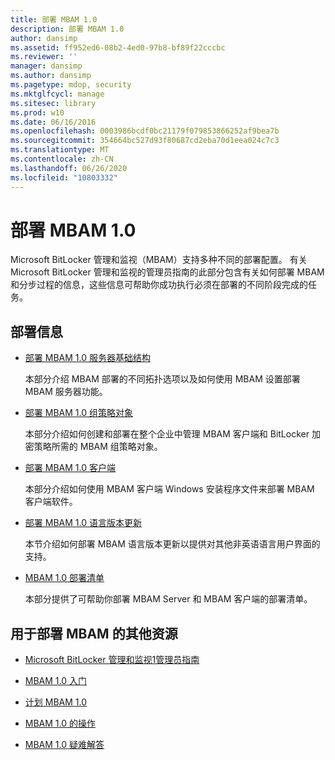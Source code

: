 ```yaml
---
title: 部署 MBAM 1.0
description: 部署 MBAM 1.0
author: dansimp
ms.assetid: ff952ed6-08b2-4ed0-97b8-bf89f22cccbc
ms.reviewer: ''
manager: dansimp
ms.author: dansimp
ms.pagetype: mdop, security
ms.mktglfcycl: manage
ms.sitesec: library
ms.prod: w10
ms.date: 06/16/2016
ms.openlocfilehash: 0003986bcdf0bc21179f079853866252af9bea7b
ms.sourcegitcommit: 354664bc527d93f80687cd2eba70d1eea024c7c3
ms.translationtype: MT
ms.contentlocale: zh-CN
ms.lasthandoff: 06/26/2020
ms.locfileid: "10803332"
---
```

# 部署 MBAM 1.0


Microsoft BitLocker 管理和监视（MBAM）支持多种不同的部署配置。 有关 Microsoft BitLocker 管理和监视的管理员指南的此部分包含有关如何部署 MBAM 和分步过程的信息，这些信息可帮助你成功执行必须在部署的不同阶段完成的任务。

## 部署信息


-   [部署 MBAM 1.0 服务器基础结构](deploying-the-mbam-10-server-infrastructure.md)

    本部分介绍 MBAM 部署的不同拓扑选项以及如何使用 MBAM 设置部署 MBAM 服务器功能。

-   [部署 MBAM 1.0 组策略对象](deploying-mbam-10-group-policy-objects.md)

    本部分介绍如何创建和部署在整个企业中管理 MBAM 客户端和 BitLocker 加密策略所需的 MBAM 组策略对象。

-   [部署 MBAM 1.0 客户端](deploying-the-mbam-10-client.md)

    本部分介绍如何使用 MBAM 客户端 Windows 安装程序文件来部署 MBAM 客户端软件。

-   [部署 MBAM 1.0 语言版本更新](deploying-the-mbam-10-language-release-update.md)

    本节介绍如何部署 MBAM 语言版本更新以提供对其他非英语语言用户界面的支持。

-   [MBAM 1.0 部署清单](mbam-10-deployment-checklist.md)

    本部分提供了可帮助你部署 MBAM Server 和 MBAM 客户端的部署清单。

## 用于部署 MBAM 的其他资源


-   [Microsoft BitLocker 管理和监视1管理员指南](index.md)

-   [MBAM 1.0 入门](getting-started-with-mbam-10.md)

-   [计划 MBAM 1.0](planning-for-mbam-10.md)

-   [MBAM 1.0 的操作](operations-for-mbam-10.md)

-   [MBAM 1.0 疑难解答](troubleshooting-mbam-10.md)

 

 





